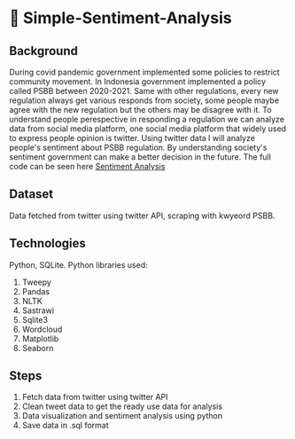 <h1> 📰 Simple-Sentiment-Analysis </h1>

## Background
During covid pandemic government implemented some policies to restrict community movement. In Indonesia government implemented a policy called PSBB between 2020-2021. Same with other regulations, every new regulation always get various responds from society, some people maybe agree with the new regulation but the others may be disagree with it. 
To understand people perespective in responding a regulation we can analyze data from social media platform, one social media platform that widely used to express people opinion is twitter. Using twitter data I will analyze people's sentiment about PSBB regulation. By understanding society's sentiment government can make a better decision in the future. 
The full code can be seen here [Sentiment Analysis](https://github.com/rindangchi/Simple-Sentiment-Analysis/blob/main/Simple_Sentiment_Analysis%20(1).ipynb)

## Dataset
Data fetched from twitter using twitter API, scraping with kwyeord PSBB.

## Technologies
Python, SQLite. 
Python libraries used: 
1. Tweepy
2. Pandas
3. NLTK
4. Sastrawi
5. Sqlite3
6. Wordcloud
7. Matplotlib
8. Seaborn

## Steps
1. Fetch data from twitter using twitter API
2. Clean tweet data to get the ready use data for analysis
3. Data visualization and sentiment analysis using python
4. Save data in .sql format


